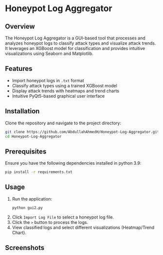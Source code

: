 # Honeypot Log Aggregator

## Overview
The Honeypot Log Aggregator is a GUI-based tool that processes and analyzes honeypot logs to classify attack types and visualize attack trends. It leverages an XGBoost model for classification and provides intuitive visualizations using Seaborn and Matplotlib.

## Features
- Import honeypot logs in `.txt` format
- Classify attack types using a trained XGBoost model
- Display attack trends with heatmaps and trend charts
- Intuitive PyQt5-based graphical user interface

## Installation
Clone the repository and navigate to the project directory:

```bash
git clone https://github.com/AbdullahAhmedH/Honeypot-Log-Aggregator.git
cd Honeypot-Log-Aggregator
```

## Prerequisites
Ensure you have the following dependencies installed in python 3.9:

```bash
pip install -r requirements.txt
```

## Usage
1. Run the application:
   ```bash
   python gui2.py
   ```
2. Click `Import Log File` to select a honeypot log file.
3. Click the `>` button to process the logs.
4. View classified logs and select different visualizations (Heatmap/Trend Chart).

## Screenshots

